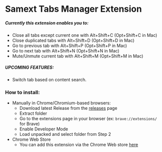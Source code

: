 # Samext Tabs Manager Extension

##### Currently this extension enables you to:
- Close all tabs except current one with Alt+Shift+C (Opt+Shift+C in Mac)
- Close duplicated tabs with Alt+Shift+D (Opt+Shift+D in Mac)
- Go to previous tab with Alt+Shift+P (Opt+Shift+P in Mac)
- Go to next tab with Alt+Shift+N (Opt+Shift+N in Mac)
- Mute/Unmute current tab with Alt+Shift+M (Opt+Shift+M in Mac)

##### UPCOMING FEATURES:
- Switch tab based on content search.

### How to install:
- Manually in Chrome/Chromium-based browsers:
  - Download latest Release from the [releases](https://github.com/francoserio/samext/releases) page
  - Extract folder
  - Go to the extensions page in your browser (ex: `brave://extensions/` for Brave)
  - Enable Developer Mode
  - Load unpacked and select folder from Step 2
- Chrome Web Store
  - You can add this extension via the Chrome Web store [here](https://chromewebstore.google.com/detail/samext/folkogmaemenfaebhgdnpkminckfppdd)
